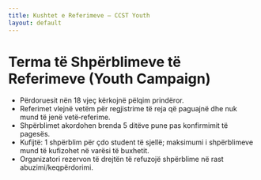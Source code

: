 ```yaml
---
title: Kushtet e Referimeve — CCST Youth
layout: default
---
```


# Terma të Shpërblimeve të Referimeve (Youth Campaign)

- Përdoruesit nën 18 vjeç kërkojnë pëlqim prindëror.
- Referimet vlejnë vetëm për regjistrime të reja që paguajnë dhe nuk mund të jenë vetë‑referime.
- Shpërblimet akordohen brenda 5 ditëve pune pas konfirmimit të pagesës.
- Kufijtë: 1 shpërblim për çdo student të sjellë; maksimumi i shpërblimeve mund të kufizohet në varësi të buxhetit.
- Organizatori rezervon të drejtën të refuzojë shpërblime në rast abuzimi/keqpërdorimi.